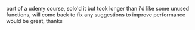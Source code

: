 part of a udemy course, solo'd it but took longer than i'd like
some unused functions, will come back to fix
any suggestions to improve performance would be great, thanks
